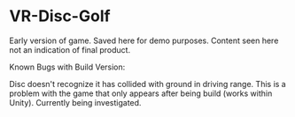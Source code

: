 # VR-Disc-Golf

Early version of game. Saved here for demo purposes. Content seen here not an indication of final product.

Known Bugs with Build Version:

Disc doesn't recognize it has collided with ground in driving range. This is a problem with the game that only appears after being build (works within Unity). Currently being investigated.
